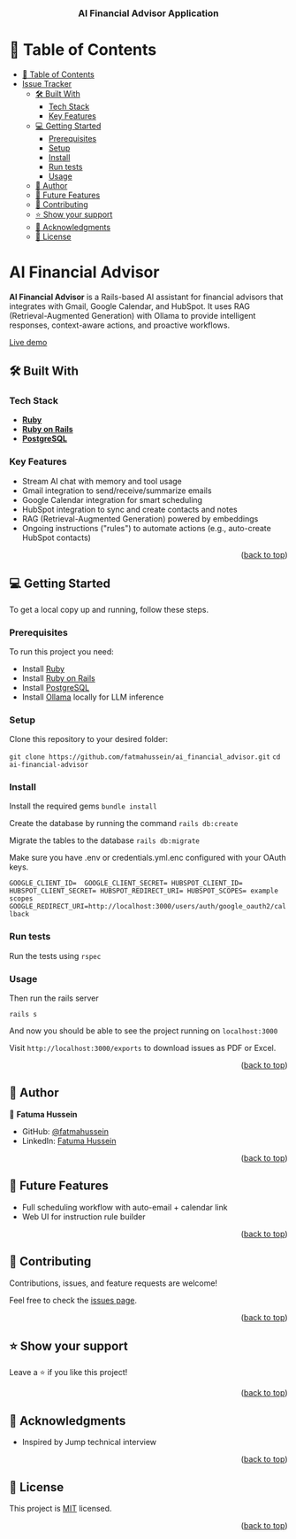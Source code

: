 <a name="readme-top"></a>
<div align="center">

  <h3><b>AI Financial Advisor Application</b></h3>

</div>

# 📗 Table of Contents

- [📗 Table of Contents](#-table-of-contents)
- [Issue Tracker ](#-ai-financial-advisor-)
  - [🛠 Built With ](#-built-with-)
    - [Tech Stack ](#tech-stack-)
    - [Key Features ](#key-features-)
  - [💻 Getting Started ](#-getting-started-)
    - [Prerequisites](#prerequisites)
    - [Setup](#setup)
    - [Install](#install)
    - [Run tests](#run-tests)
    - [Usage](#usage)
  - [👥 Author ](#-author-)
  - [🔭 Future Features ](#-future-features-)
  - [🤝 Contributing ](#-contributing-)
  - [⭐️ Show your support ](#️-show-your-support-)
  - [🙏 Acknowledgments ](#-acknowledgments-)
  - [📝 License ](#-license-)

# AI Financial Advisor <a name="ai-financial-advisor"></a>

**AI Financial Advisor** is a Rails-based AI assistant for financial advisors that integrates with Gmail, Google Calendar, and HubSpot. It uses RAG (Retrieval-Augmented Generation) with Ollama to provide intelligent responses, context-aware actions, and proactive workflows. 


[Live demo]()



## 🛠 Built With <a name="built-with"></a>

### Tech Stack <a name="tech-stack"></a>

- **[Ruby](https://www.ruby-lang.org/en/)**
- **[Ruby on Rails](https://rubyonrails.org/)**
- **[PostgreSQL](https://www.postgresql.org/)**

### Key Features <a name="key-features"></a>

- Stream AI chat with memory and tool usage
- Gmail integration to send/receive/summarize emails
- Google Calendar integration for smart scheduling
- HubSpot integration to sync and create contacts and notes
- RAG (Retrieval-Augmented Generation) powered by embeddings
- Ongoing instructions ("rules") to automate actions (e.g., auto-create HubSpot contacts)

<p align="right">(<a href="#readme-top">back to top</a>)</p>

## 💻 Getting Started <a name="getting-started"></a>

To get a local copy up and running, follow these steps.

### Prerequisites

To run this project you need:

- Install [Ruby](https://www.ruby-lang.org/en/)
- Install [Ruby on Rails](https://rubyonrails.org/)
- Install [PostgreSQL](https://www.postgresql.org/)
- Install [Ollama](https://ollama.com/)  locally for LLM inference
### Setup

Clone this repository to your desired folder:

`git clone https://github.com/fatmahussein/ai_financial_advisor.git`
`cd ai-financial-advisor`

### Install

Install the required gems
`bundle install`

Create the database by running the command
`rails db:create`

Migrate the tables to the database
`rails db:migrate`

Make sure you have .env or credentials.yml.enc configured with your OAuth keys. 

`
GOOGLE_CLIENT_ID= 
GOOGLE_CLIENT_SECRET=
HUBSPOT_CLIENT_ID=
HUBSPOT_CLIENT_SECRET=
HUBSPOT_REDIRECT_URI=
HUBSPOT_SCOPES= example scopes
GOOGLE_REDIRECT_URI=http://localhost:3000/users/auth/google_oauth2/callback
`


### Run tests

Run the tests using
`rspec`

### Usage

Then run the rails server

`rails s`

And now you should be able to see the project running on `localhost:3000`

Visit `http://localhost:3000/exports` to download issues as PDF or Excel.


<p align="right">(<a href="#readme-top">back to top</a>)</p>

## 👥 Author <a name="authors"></a>

👤 **Fatuma Hussein**

- GitHub: [@fatmahussein](https://github.com/fatmahussein)
- LinkedIn: [Fatuma Hussein](https://www.linkedin.com/in/fatmahusseinhassan/)

<p align="right">(<a href="#readme-top">back to top</a>)</p>

## 🔭 Future Features <a name="future-features"></a>

- Full scheduling workflow with auto-email + calendar link
- Web UI for instruction rule builder

<p align="right">(<a href="#readme-top">back to top</a>)</p>

## 🤝 Contributing <a name="contributing"></a>

Contributions, issues, and feature requests are welcome!

Feel free to check the [issues page](../../issues/).

<p align="right">(<a href="#readme-top">back to top</a>)</p>

## ⭐️ Show your support <a name="support"></a>

Leave a ⭐️ if you like this project!

<p align="right">(<a href="#readme-top">back to top</a>)</p>

## 🙏 Acknowledgments <a name="acknowledgements"></a>

- Inspired by Jump technical interview

<p align="right">(<a href="#readme-top">back to top</a>)</p>

## 📝 License <a name="license"></a>

This project is [MIT](./LICENSE) licensed.

<p align="right">(<a href="#readme-top">back to top</a>)</p>
